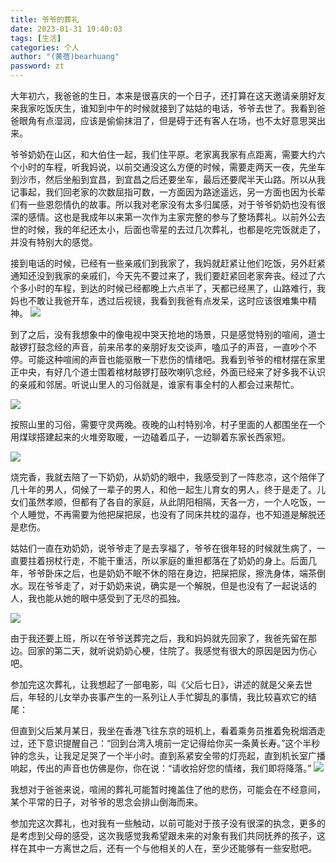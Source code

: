 ```yaml
---
title: 爷爷的葬礼
date: 2023-01-31 19:40:03
tags: [生活]
categories: 个人
author: "(黄蓓)bearhuang"
password: zt
---
```


大年初六，我爸爸的生日，本来是很喜庆的一个日子，还打算在这天邀请亲朋好友来我家吃饭庆生，谁知到中午的时候就接到了姑姑的电话，爷爷去世了。我看到爸爸眼角有点湿润，应该是偷偷抹泪了，但是碍于还有客人在场，也不太好意思哭出来。

爷爷奶奶在山区，和大伯住一起，我们住平原。老家离我家有点距离，需要大约六个小时的车程，听我妈说，以前交通没这么方便的时候，需要走两天一夜，先坐车到沙市，然后坐船到宜昌，到宜昌之后还要坐车，最后还要爬半天山路。所以从我记事起，我们回老家的次数屈指可数，一方面因为路途遥远，另一方面也因为长辈们有一些恩怨情仇的故事。所以我对老家没有太多归属感，对于爷爷奶奶也没有很深的感情。这也是我成年以来第一次作为主家完整的参与了整场葬礼。以前外公去世的时候，我的年纪还太小，后面也零星的去过几次葬礼，也都是吃完饭就走了，并没有特别大的感觉。

接到电话的时候，已经有一些亲戚们到我家了，我妈就赶紧让他们吃饭，另外赶紧通知还没到我家的亲戚们，今天先不要过来了，我们要赶紧回老家奔丧。经过了六个多小时的车程，到达的时候已经都晚上六点半了，天都已经黑了，山路难行，我妈也不敢让我爸开车，透过后视镜，我看到我爸有点发呆，这时应该很难集中精神。
![](/images/爷爷的葬礼/山路.jpeg)

到了之后，没有我想象中的像电视中哭天抢地的场景，只是感觉特别的喧闹，道士敲锣打鼓念经的声音，前来吊孝的亲朋好友交谈声，嗑瓜子的声音，一直吵个不停。可能这种喧闹的声音也能驱散一下悲伤的情绪吧。我看到爷爷的棺材摆在家里正中央，有好几个道士围着棺材敲锣打鼓吹喇叭念经，外面已经来了好多我不认识的亲戚和邻居。听说山里人的习俗就是，谁家有事全村的人都会过来帮忙。

![](/images/爷爷的葬礼/全村.jpeg)

按照山里的习俗，需要守灵两晚。夜晚的山村特别冷，村子里面的人都围坐在一个用煤球搭建起来的火堆旁取暖，一边磕着瓜子，一边聊着东家长西家短。

![](/images/爷爷的葬礼/煤炉.jpeg)

烧完香，我就去陪了一下奶奶，从奶奶的眼中，我感受到了一阵悲凉，这个陪伴了几十年的男人，伺候了一辈子的男人，和他一起生儿育女的男人，终于是走了。儿女们虽然孝顺，但都有了各自的家庭，从此阴阳相隔，天各一方，一个人吃饭，一个人睡觉，不再需要为他把屎把尿，也没有了同床共枕的温存，也不知道是解脱还是悲伤。

姑姑们一直在劝奶奶，说爷爷走了是去享福了，爷爷在很年轻的时候就生病了，一直要拄着拐杖行走，不能干重活，所以家庭的重担都落在了奶奶的身上。后面几年，爷爷卧床之后，也是奶奶不眠不休的陪在身边，把屎把尿，擦洗身体，端茶倒水。现在爷爷走了，对于奶奶来说，确实是一个解脱，但是也没有了一起说话的人，我也能从她的眼中感受到了无尽的孤独。

![](/images/爷爷的葬礼/奶奶.jpeg)

由于我还要上班，所以在爷爷送葬完之后，我和妈妈就先回家了，我爸先留在那边。回家的第二天，就听说奶奶心梗，住院了。我感觉有很大的原因是因为伤心吧。

参加完这次葬礼，让我想起了一部电影，叫《父后七日》，讲述的就是父亲去世后，年轻的儿女举办丧事产生的一系列让人手忙脚乱的事情，我比较喜欢它的结尾：

但直到父后某月某日，我坐在香港飞往东京的班机上，看着乘务员推着免税烟酒走过，还下意识提醒自己：“回到台湾入境前一定记得给你买一条黄长寿。”这个半秒钟的念头，让我足足哭了一个半小时。直到系紧安全带的灯亮起，直到机长室广播响起，传出的声音也仿佛是你，你在说：“请收拾好您的情绪，我们即将降落。”
![](/images/爷爷的葬礼/父后七日.jpeg)

我想对于爸爸来说，喧闹的葬礼可能暂时掩盖住了他的悲伤，可能会在不经意间，某个平常的日子，对爷爷的思念会排山倒海而来。

参加完这次葬礼，也对我有一些触动，以前可能对于孩子没有很深的执念，更多的是考虑到父母的感受，这次我感觉我希望跟未来的对象有我们共同抚养的孩子，这样在其中一方离世之后，还有一个与他相关的人在，至少还能够有一些安慰吧。
